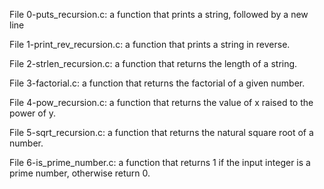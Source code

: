 File 0-puts_recursion.c: a function that prints a string, followed by a new line

File 1-print_rev_recursion.c: a function that prints a string in reverse.

File 2-strlen_recursion.c: a function that returns the length of a string.

File 3-factorial.c:  a function that returns the factorial of a given number.

File 4-pow_recursion.c: a function that returns the value of x raised to the power of y.

File 5-sqrt_recursion.c: a function that returns the natural square root of a number.

File 6-is_prime_number.c: a function that returns 1 if the input integer is a prime number, otherwise return 0.
